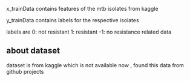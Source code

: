 x_trainData contains features of the mtb isolates from kaggle

y_trainData contains labels for the respective isolates

labels are
0: not resistant
1: resistant
-1: no resistance related data

## about dataset

dataset is from kaggle which is not available now , found this data from github projects
